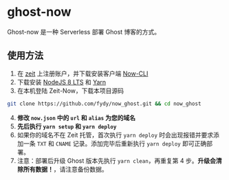 # ghost-now
Ghost-now 是一种 Serverless 部署 Ghost 博客的方式。
## 使用方法
1. 在 [zeit](https://zeit.co/dashboard) 上注册账户，并下载安装客户端 [Now-CLI](https://zeit.co/download) 
2. 下载安装 [NodeJS 8 LTS](https://nodejs.org/zh-cn/download/) 和 [Yarn](https://yarnpkg.com/lang/zh-hans/docs/install/)
3. 在本机登陆 Zeit-Now，下载本项目源码
```bash
git clone https://github.com/fydy/now_ghost.git && cd now_ghost
```
4. **修改 `now.json` 中的 `url` 和 `alias` 为您的域名**
5. **先后执行 `yarn setup` 和 `yarn deploy`**
6. 如果你的域名不在 Zeit 托管，首次执行 `yarn deploy` 时会出现报错并要求添加一条 `TXT` 和 `CNAME` 记录。添加完毕后重新执行 `yarn deploy` 即可正确部署。
7. 注意：部署后升级 Ghost 版本先执行 `yarn clean`，再重复第 4 步。**升级会清除所有数据！**，请注意备份数据。
